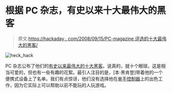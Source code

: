 # 根据 PC 杂志，有史以来十大最伟大的黑客

> 原文:[https://hackaday . com/2008/09/15/PC-magazine 评选的十大最伟大的黑客/](https://hackaday.com/2008/09/15/top-10-greatest-hacks-of-all-time-according-to-pc-magazine/)

![](../Images/34b90107149428b9191e87901315503e.png "heck_hack")

PC 杂志公布了他们的[有史以来最伟大的十大黑客](http://www.pcmag.com/article2/0,2704,2330368,00.asp)。说真的，就十个眼球。这是相当可爱的，但也有一些有趣的花絮。最引人注目的是，[本·黑肯登]带着他的一个便携式设备上了名单。我们有点惊讶，他们没有选择他在[单手控制器](http://benheck.com/03-16-2008/new-single-handed-controller)上的出色工作，因为它实际上可以帮助以前不能玩的人玩游戏。